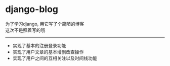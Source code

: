 # django-blog #
为了学习django, 用它写了个简陋的博客  
这次不是照着写的哦
***
* 实现了基本的注册登录功能
* 实现了用户文章的基本增删改查操作
* 实现了用户之间的互相关注以及时间线功能

